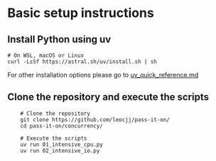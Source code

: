 # Basic setup instructions


## Install Python using uv

```shell
# On WSL, macOS or Linux
curl -LsSf https://astral.sh/uv/install.sh | sh
```

For other installation options please go to [uv_quick_reference.md](https://github.com/leocjj/pass-it-on/blob/main/uv_quick_reference.md)

## Clone the repository and execute the scripts

```shell
    # Clone the repository
    git clone https://github.com/leocjj/pass-it-on/
    cd pass-it-on/concurrency/

    # Execute the scripts
    uv run 01_intensive_cpu.py
    uv run 02_intensive_io.py
```
